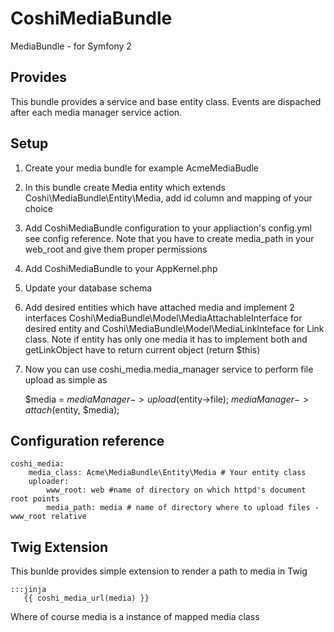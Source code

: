 CoshiMediaBundle
=============

MediaBundle - for Symfony 2

Provides
---------

This bundle provides a service and base entity class.
Events are dispached after each media manager service action.


Setup
------

1. Create your media bundle for example AcmeMediaBudle
2. In this bundle create Media entity which extends Coshi\MediaBundle\Entity\Media, add id column and mapping of your choice
3. Add CoshiMediaBundle configuration to your appliaction's config.yml see config reference. Note that you have to create media_path in your web_root and give them proper permissions
4. Add CoshiMediaBundle to your AppKernel.php
5. Update your database schema
6. Add desired entities which have attached media and implement 2 interfaces Coshi\MediaBundle\Model\MediaAttachableInterface for desired entity and Coshi\MediaBundle\Model\MediaLinkInteface for Link class. Note if entity has only one media it has to implement both and getLinkObject have to return current object (return $this)
7. Now you can use coshi_media.media_manager service to perform file upload as simple as 
    
    $media = $mediaManager->upload($entity->file);
    $mediaManager->attach($entity, $media);

Configuration reference
----------------

    coshi_media:
        media_class: Acme\MediaBundle\Entity\Media # Your entity class
        uploader:
            www_root: web #name of directory on which httpd's document root points
            media_path: media # name of directory where to upload files - www_root relative

Twig Extension
--------------

This bunlde provides simple extension to render a path to media in Twig
    
    :::jinja
       {{ coshi_media_url(media) }}

Where of course media is a instance of mapped media class 
